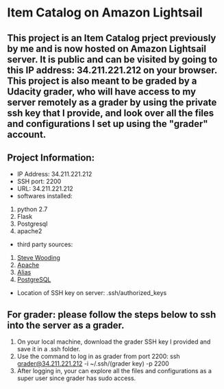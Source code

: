 # Item Catalog on Amazon Lightsail

## This project is an Item Catalog prject previously by me and is now hosted on Amazon Lightsail server. It is public and can be visited by going to this IP address: 34.211.221.212 on your browser. This project is also meant to be graded by a Udacity grader, who will have access to my server remotely as a grader by using the private ssh key that I provide, and look over all the files and configurations I set up using the "grader" account.

## Project Information:
- IP Address: 34.211.221.212
- SSH port: 2200
- URL: 34.211.221.212
- softwares installed:
1. python 2.7
2. Flask
3. Postgresql
4. apache2
- third party sources:
1. [Steve Wooding](https://github.com/SteveWooding/fullstack-nanodegree-linux-server-config)
2. [Apache](http://flask.pocoo.org/docs/0.10/deploying/mod_wsgi/)
3. [Alias](https://httpd.apache.org/docs/2.4/mod/mod_alias.html#alias)
4. [PostgreSQL](http://docs.sqlalchemy.org/en/latest/core/engines.html)
- Location of SSH key on server: .ssh/authorized_keys

## For grader: please follow the steps below to ssh into the server as a grader.
1. On your local machine, download the grader SSH key I provided and save it in a .ssh folder.
2. Use the command to log in as grader from port 2200: ssh grader@34.211.221.212 -i ~/.ssh/(grader key) -p 2200
3. After logging in, your can explore all the files and configurations as a super user since grader has sudo access.
